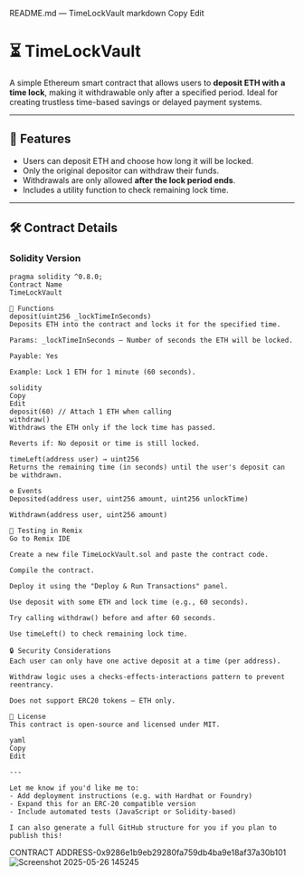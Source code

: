  README.md — TimeLockVault
markdown
Copy
Edit
# ⏳ TimeLockVault

A simple Ethereum smart contract that allows users to **deposit ETH with a time lock**, making it withdrawable only after a specified period. Ideal for creating trustless time-based savings or delayed payment systems.

---

## 🔐 Features

- Users can deposit ETH and choose how long it will be locked.
- Only the original depositor can withdraw their funds.
- Withdrawals are only allowed **after the lock period ends**.
- Includes a utility function to check remaining lock time.

---

## 🛠️ Contract Details

### Solidity Version
```solidity
pragma solidity ^0.8.0;
Contract Name
TimeLockVault

🚀 Functions
deposit(uint256 _lockTimeInSeconds)
Deposits ETH into the contract and locks it for the specified time.

Params: _lockTimeInSeconds – Number of seconds the ETH will be locked.

Payable: Yes

Example: Lock 1 ETH for 1 minute (60 seconds).

solidity
Copy
Edit
deposit(60) // Attach 1 ETH when calling
withdraw()
Withdraws the ETH only if the lock time has passed.

Reverts if: No deposit or time is still locked.

timeLeft(address user) → uint256
Returns the remaining time (in seconds) until the user's deposit can be withdrawn.

⚙️ Events
Deposited(address user, uint256 amount, uint256 unlockTime)

Withdrawn(address user, uint256 amount)

🧪 Testing in Remix
Go to Remix IDE

Create a new file TimeLockVault.sol and paste the contract code.

Compile the contract.

Deploy it using the "Deploy & Run Transactions" panel.

Use deposit with some ETH and lock time (e.g., 60 seconds).

Try calling withdraw() before and after 60 seconds.

Use timeLeft() to check remaining lock time.

🔒 Security Considerations
Each user can only have one active deposit at a time (per address).

Withdraw logic uses a checks-effects-interactions pattern to prevent reentrancy.

Does not support ERC20 tokens — ETH only.

📄 License
This contract is open-source and licensed under MIT.

yaml
Copy
Edit

---

Let me know if you'd like me to:
- Add deployment instructions (e.g. with Hardhat or Foundry)
- Expand this for an ERC-20 compatible version
- Include automated tests (JavaScript or Solidity-based)

I can also generate a full GitHub structure for you if you plan to publish this!
```

CONTRACT ADDRESS-0x9286e1b9eb29280fa759db4ba9e18af37a30b101
![Screenshot 2025-05-26 145245](https://github.com/user-attachments/assets/fcee47ae-1231-449f-88ab-18560357cab1)






